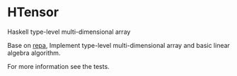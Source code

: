 # HTensor
Haskell type-level multi-dimensional array

Base on [repa](https://github.com/haskell-repa/repa), Implement type-level multi-dimensional array and basic linear algebra algorithm.

For more information see the tests.
